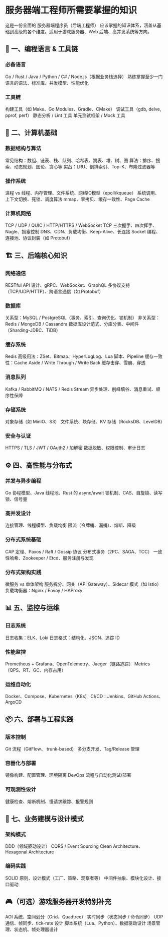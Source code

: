 # 服务器端工程师所需要掌握的知识
这是一份全面的 服务器端程序员（后端工程师） 应该掌握的知识体系，涵盖从基础到高级的各个维度。适用于游戏服务器、Web 后端、高并发系统等方向。
## 🔧 一、编程语言 & 工具链
### 必备语言
Go / Rust / Java / Python / C# / Node.js（根据业务栈选择）
熟练掌握至少一门语言的语法、标准库、并发模型、性能优化
### 工具链
构建工具（如 Make、Go Modules、Gradle、CMake）
调试工具（gdb, delve, pprof, perf）
静态分析 / Lint 工具
单元测试框架 / Mock 工具
## 🧠 二、计算机基础
### 数据结构与算法
常见结构：数组、链表、栈、队列、哈希表、跳表、堆、树、图
算法：排序、搜索、动态规划、图论、贪心等
实战：LRU、倒排索引、Top-K、布隆过滤器等
### 操作系统
进程 vs 线程、内存管理、文件系统、网络IO模型（epoll/kqueue）
系统调用、上下文切换、死锁、调度算法
mmap、零拷贝、缓存一致性、Page Cache
### 计算机网络
TCP / UDP / QUIC / HTTP/HTTPS / WebSocket
TCP 三次握手、四次挥手、Nagle、拥塞控制
DNS、CDN、负载均衡、Keep-Alive、长连接
Socket 编程、连接池、协议封装（如 Protobuf）
## 🏗️ 三、后端核心知识
### 网络通信
RESTful API 设计、gRPC、WebSocket、GraphQL
多协议支持（TCP/UDP/HTTP）、跨语言通信（如 Protobuf）
### 数据库
关系型：MySQL / PostgreSQL（事务、索引、查询优化、锁机制）
非关系型：Redis / MongoDB / Cassandra
数据库设计范式、分库分表、中间件（Sharding-JDBC、TiDB）
### 缓存系统
Redis 高级用法：ZSet、Bitmap、HyperLogLog、Lua 脚本、Pipeline
缓存一致性：Cache Aside / Write Through / Write Back
缓存击穿、雪崩、穿透
### 消息队列
Kafka / RabbitMQ / NATS / Redis Stream
异步处理、削峰填谷、消息重试、顺序性保障
### 存储系统
对象存储（如 MinIO、S3）
文件系统、块存储、KV 存储（RocksDB、LevelDB）
### 安全与认证
HTTPS / TLS / JWT / OAuth2 / 加解密
数据脱敏、权限控制、审计日志
## ⚙️ 四、高性能与分布式
### 并发与异步编程
Go 协程模型、Java 线程池、Rust 的 async/await
锁机制、CAS、自旋锁、读写锁、信号量
### 高并发设计
连接管理、线程模型、负载均衡
限流（令牌桶、漏桶）、熔断、降级
### 分布式系统基础
CAP 定理、Paxos / Raft / Gossip 协议
分布式事务（2PC、SAGA、TCC）
一致性哈希、Zookeeper / Etcd、服务注册与发现
### 分布式架构实践
微服务 vs 单体架构
服务拆分、网关（API Gateway）、Sidecar 模式（如 Istio）
负载均衡器：Nginx / Envoy / HAProxy
## 📊 五、监控与运维
### 日志系统
日志收集：ELK、Loki
日志格式：结构化、JSON、追踪 ID
### 性能监控
Prometheus + Grafana、OpenTelemetry、Jaeger（链路追踪）
Metrics（QPS、RT、GC、内存占用）
### 运维自动化
Docker、Compose、Kubernetes（K8s）
CI/CD：Jenkins、GitHub Actions、ArgoCD

## 📦 六、部署与工程实践
### 版本控制
Git 流程（GitFlow、 trunk-based）
多分支开发、Tag/Release 管理
### 容器化与部署
镜像构建、配置管理、环境隔离
DevOps 流程与自动化测试/部署
### 可观测性设计
健康检查、熔断机制、慢请求跟踪、报警规则
## 🧩 七、业务建模与设计模式
### 架构模式
DDD（领域驱动设计）
CQRS / Event Sourcing
Clean Architecture、Hexagonal Architecture
### 编码实践
SOLID 原则、设计模式（工厂、策略、观察者等）
中间件抽象、模块化设计、接口驱动
## 🎮（可选）游戏服务器开发特别补充
AOI 系统、空间划分（Grid、Quadtree）
实时同步（状态同步 / 命令同步）
UDP 通信、帧同步、tick-rate 设计
脚本系统（Lua、Python）、数据驱动设计
场景管理、状态机、帧处理器设计